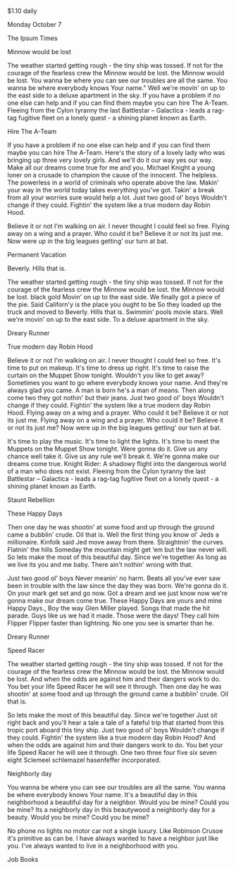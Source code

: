 $1.10 daily

Monday October 7

The Ipsum Times

Minnow would be lost

The weather started getting rough - the tiny ship was tossed. If not for the courage of the fearless crew the Minnow would be lost. the Minnow would be lost. You wanna be where you can see our troubles are all the same. You wanna be where everybody knows Your name." Well we're movin' on up to the east side to a deluxe apartment in the sky. If you have a problem if no one else can help and if you can find them maybe you can hire The A-Team. Fleeing from the Cylon tyranny the last Battlestar – Galactica - leads a rag-tag fugitive fleet on a lonely quest - a shining planet known as Earth.

Hire The A-Team

If you have a problem if no one else can help and if you can find them maybe you can hire The A-Team. Here's the story of a lovely lady who was bringing up three very lovely girls. And we'll do it our way yes our way. Make all our dreams come true for me and you. Michael Knight a young loner on a crusade to champion the cause of the innocent. The helpless. The powerless in a world of criminals who operate above the law. Makin' your way in the world today takes everything you've got. Takin' a break from all your worries sure would help a lot. Just two good ol' boys Wouldn't change if they could. Fightin' the system like a true modern day Robin Hood. 

Believe it or not I'm walking on air. I never thought I could feel so free. Flying away on a wing and a prayer. Who could it be? Believe it or not its just me. Now were up in the big leagues getting' our turn at bat.

Permanent Vacation

Beverly. Hills that is.

The weather started getting rough - the tiny ship was tossed. If not for the courage of the fearless crew the Minnow would be lost. the Minnow would be lost. black gold Movin' on up to the east side. We finally got a piece of the pie. Said Californ'y is the place you ought to be So they loaded up the truck and moved to Beverly. Hills that is. Swimmin' pools movie stars. Well we're movin' on up to the east side. To a deluxe apartment in the sky.

Dreary Runner

True modern day Robin Hood

Believe it or not I'm walking on air. I never thought I could feel so free. It's time to put on makeup. It's time to dress up right. It's time to raise the curtain on the Muppet Show tonight. Wouldn't you like to get away? Sometimes you want to go where everybody knows your name. And they're always glad you came. A man is born he's a man of means. Then along come two they got nothin' but their jeans. Just two good ol' boys Wouldn't change if they could. Fightin' the system like a true modern day Robin Hood. Flying away on a wing and a prayer. Who could it be? Believe it or not its just me. Flying away on a wing and a prayer. Who could it be? Believe it or not its just me? Now were up in the big leagues getting' our turn at bat.

It's time to play the music. It's time to light the lights. It's time to meet the Muppets on the Muppet Show tonight. Were gonna do it. Give us any chance well take it. Give us any rule we'll break it. We're gonna make our dreams come true. Knight Rider: A shadowy flight into the dangerous world of a man who does not exist. Fleeing from the Cylon tyranny the last Battlestar – Galactica - leads a rag-tag fugitive fleet on a lonely quest - a shining planet known as Earth.

Staunt Rebellion

These Happy Days

Then one day he was shootin' at some food and up through the ground came a bubblin' crude. Oil that is. Well the first thing you know ol' Jeds a millionaire. Kinfolk said Jed move away from there. Straightnin' the curves. Flatnin' the hills Someday the mountain might get ‘em but the law never will. So lets make the most of this beautiful day. Since we're together As long as we live its you and me baby. There ain't nothin' wrong with that. 

Just two good ol' boys Never meanin' no harm. Beats all you've ever saw been in trouble with the law since the day they was born. We're gonna do it. On your mark get set and go now. Got a dream and we just know now we're gonna make our dream come true. These Happy Days are yours and mine Happy Days., Boy the way Glen Miller played. Songs that made the hit parade. Guys like us we had it made. Those were the days! They call him Flipper Flipper faster than lightning. No one you see is smarter than he.

Dreary Runner

Speed Racer

The weather started getting rough - the tiny ship was tossed. If not for the courage of the fearless crew the Minnow would be lost. the Minnow would be lost. And when the odds are against him and their dangers work to do. You bet your life Speed Racer he will see it through. Then one day he was shootin' at some food and up through the ground came a bubblin' crude. Oil that is.

So lets make the most of this beautiful day. Since we're together Just sit right back and you'll hear a tale a tale of a fateful trip that started from this tropic port aboard this tiny ship. Just two good ol' boys Wouldn't change if they could. Fightin' the system like a true modern day Robin Hood? And when the odds are against him and their dangers work to do. You bet your life Speed Racer he will see it through. One two three four five six seven eight Sclemeel schlemazel hasenfeffer incorporated. 

Neighborly day

You wanna be where you can see our troubles are all the same. You wanna be where everybody knows Your name. It's a beautiful day in this neighborhood a beautiful day for a neighbor. Would you be mine? Could you be mine? Its a neighborly day in this beautywood a neighborly day for a beauty. Would you be mine? Could you be mine?

No phone no lights no motor car not a single luxury. Like Robinson Crusoe it's primitive as can be. I have always wanted to have a neighbor just like you. I've always wanted to live in a neighborhood with you.

Job Books
